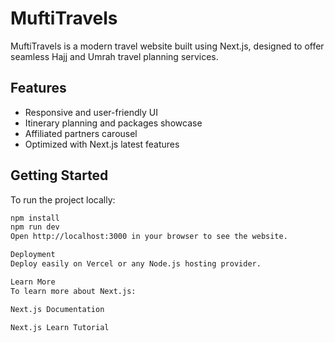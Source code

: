 # MuftiTravels

MuftiTravels is a modern travel website built using Next.js, designed to offer seamless Hajj and Umrah travel planning services.

## Features

- Responsive and user-friendly UI
- Itinerary planning and packages showcase
- Affiliated partners carousel
- Optimized with Next.js latest features

## Getting Started

To run the project locally:

```bash
npm install
npm run dev
Open http://localhost:3000 in your browser to see the website.

Deployment
Deploy easily on Vercel or any Node.js hosting provider.

Learn More
To learn more about Next.js:

Next.js Documentation

Next.js Learn Tutorial

```
